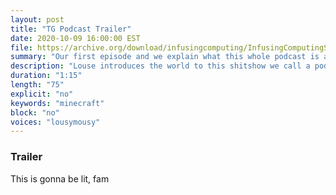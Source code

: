 ```yaml
---
layout: post
title: "TG Podcast Trailer"
date: 2020-10-09 16:00:00 EST
file: https://archive.org/download/infusingcomputing/InfusingComputingS1E1.mp3
summary: "Our first episode and we explain what this whole podcast is about."
description: "Louse introduces the world to this shitshow we call a podcast"
duration: "1:15" 
length: "75"
explicit: "no" 
keywords: "minecraft"
block: "no" 
voices: "lousymousy"
---
```


### Trailer

This is gonna be lit, fam
